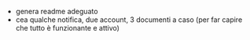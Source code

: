 - genera readme adeguato
- cea qualche notifica, due account, 3 documenti a caso (per far capire che tutto è funzionante e attivo)
